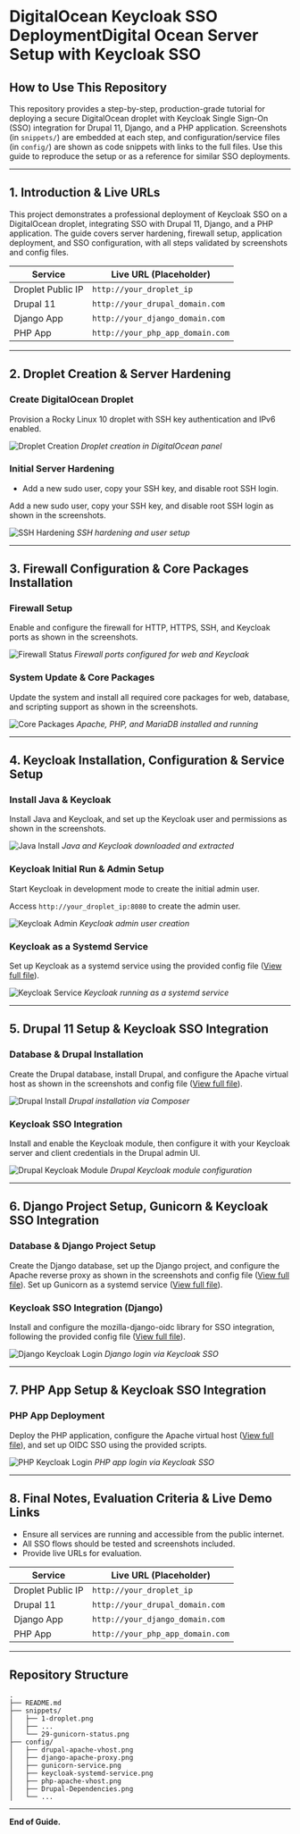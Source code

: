 # DigitalOcean Keycloak SSO DeploymentDigital Ocean Server Setup with Keycloak SSO

## How to Use This Repository

This repository provides a step-by-step, production-grade tutorial for deploying a secure DigitalOcean droplet with Keycloak Single Sign-On (SSO) integration for Drupal 11, Django, and a PHP application. Screenshots (in `snippets/`) are embedded at each step, and configuration/service files (in `config/`) are shown as code snippets with links to the full files. Use this guide to reproduce the setup or as a reference for similar SSO deployments.

---

## 1. Introduction & Live URLs

This project demonstrates a professional deployment of Keycloak SSO on a DigitalOcean droplet, integrating SSO with Drupal 11, Django, and a PHP application. The guide covers server hardening, firewall setup, application deployment, and SSO configuration, with all steps validated by screenshots and config files.

| Service           | Live URL (Placeholder)           |
|-------------------|----------------------------------|
| Droplet Public IP | `http://your_droplet_ip`         |
| Drupal 11         | `http://your_drupal_domain.com`  |
| Django App        | `http://your_django_domain.com`  |
| PHP App           | `http://your_php_app_domain.com` |

---

## 2. Droplet Creation & Server Hardening

### Create DigitalOcean Droplet

Provision a Rocky Linux 10 droplet with SSH key authentication and IPv6 enabled.

![Droplet Creation](snippets/1-droplet.png)
*Droplet creation in DigitalOcean panel*

### Initial Server Hardening

- Add a new sudo user, copy your SSH key, and disable root SSH login.

Add a new sudo user, copy your SSH key, and disable root SSH login as shown in the screenshots.

![SSH Hardening](snippets/2-Ssh-Hardening.png)
*SSH hardening and user setup*

---

## 3. Firewall Configuration & Core Packages Installation

### Firewall Setup

Enable and configure the firewall for HTTP, HTTPS, SSH, and Keycloak ports as shown in the screenshots.

![Firewall Status](snippets/3-Firewall-Ports.png)
*Firewall ports configured for web and Keycloak*

### System Update & Core Packages

Update the system and install all required core packages for web, database, and scripting support as shown in the screenshots.

![Core Packages](snippets/5-Httpd_Php-Status.png)
*Apache, PHP, and MariaDB installed and running*

---

## 4. Keycloak Installation, Configuration & Service Setup

### Install Java & Keycloak

Install Java and Keycloak, and set up the Keycloak user and permissions as shown in the screenshots.

![Java Install](snippets/7-Java-Installation.png)
*Java and Keycloak downloaded and extracted*

### Keycloak Initial Run & Admin Setup

Start Keycloak in development mode to create the initial admin user.

Access `http://your_droplet_ip:8080` to create the admin user.

![Keycloak Admin](snippets/9-Keycloak-Admin.png)
*Keycloak admin user creation*

### Keycloak as a Systemd Service

Set up Keycloak as a systemd service using the provided config file ([View full file](config/keycloak-systemd-service.png)).

![Keycloak Service](snippets/8-Keycloak-Status.png)
*Keycloak running as a systemd service*

---

## 5. Drupal 11 Setup & Keycloak SSO Integration

### Database & Drupal Installation

Create the Drupal database, install Drupal, and configure the Apache virtual host as shown in the screenshots and config file ([View full file](config/drupal-apache-vhost.png)).

![Drupal Install](snippets/12-Drupal-Installation.png)
*Drupal installation via Composer*

### Keycloak SSO Integration

Install and enable the Keycloak module, then configure it with your Keycloak server and client credentials in the Drupal admin UI.

![Drupal Keycloak Module](snippets/16-Drupal-KeycloakModule.png)
*Drupal Keycloak module configuration*

---

## 6. Django Project Setup, Gunicorn & Keycloak SSO Integration

### Database & Django Project Setup

Create the Django database, set up the Django project, and configure the Apache reverse proxy as shown in the screenshots and config file ([View full file](config/django-apache-proxy.png)).
Set up Gunicorn as a systemd service ([View full file](config/gunicorn-service.png)).

### Keycloak SSO Integration (Django)

Install and configure the mozilla-django-oidc library for SSO integration, following the provided config file ([View full file](config/Drupal-Dependencies.png)).

![Django Keycloak Login](snippets/26-Djangokeycloak-login.png)
*Django login via Keycloak SSO*

---

## 7. PHP App Setup & Keycloak SSO Integration

### PHP App Deployment

Deploy the PHP application, configure the Apache virtual host ([View full file](config/php-apache-vhost.png)), and set up OIDC SSO using the provided scripts.

![PHP Keycloak Login](snippets/22-Phpkeycloak-Login.png)
*PHP app login via Keycloak SSO*

---

## 8. Final Notes, Evaluation Criteria & Live Demo Links

- Ensure all services are running and accessible from the public internet.
- All SSO flows should be tested and screenshots included.
- Provide live URLs for evaluation.

| Service           | Live URL (Placeholder)           |
|-------------------|----------------------------------|
| Droplet Public IP | `http://your_droplet_ip`         |
| Drupal 11         | `http://your_drupal_domain.com`  |
| Django App        | `http://your_django_domain.com`  |
| PHP App           | `http://your_php_app_domain.com` |

---

## Repository Structure

```text
.
├── README.md
├── snippets/
│   ├── 1-droplet.png
│   ├── ...
│   └── 29-gunicorn-status.png
├── config/
│   ├── drupal-apache-vhost.png
│   ├── django-apache-proxy.png
│   ├── gunicorn-service.png
│   ├── keycloak-systemd-service.png
│   ├── php-apache-vhost.png
│   ├── Drupal-Dependencies.png
│   └── ...
```

---

**End of Guide.**
